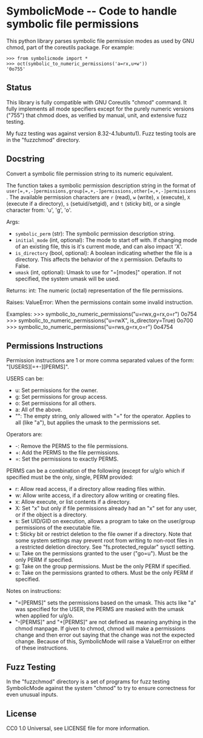 # SymbolicMode -- Code to handle symbolic file permissions

This python library parses symbolic file permission modes as used by GNU chmod, part
of the coreutils package.  For example:

    >>> from symbolicmode import *
    >>> oct(symbolic_to_numeric_permissions('a=rx,u+w'))
    '0o755'   

## Status

This library is fully compatible with GNU Coreutils "chmod" command. It fully implements
all mode specifiers except for the purely numeric versions ("755") that chmod does,
as verified by manual, unit, and extensive fuzz testing.

My fuzz testing was against version 8.32-4.1ubuntu1).  Fuzz testing tools are in the
"fuzzchmod" directory.

## Docstring

Convert a symbolic file permission string to its numeric equivalent.

The function takes a symbolic permission description string in the format of
`user[=,+,-]permissions,group[=,+,-]permissions,other[=,+,-]permissions`.
The available permission characters are `r` (read), `w` (write), `x` (execute),
`X` (execute if a directory), `s` (setuid/setgid), and `t` (sticky bit), or a single
character from: 'u', 'g', 'o'.

Args:
- `symbolic_perm` (str): The symbolic permission description string.
- `initial_mode` (int, optional): The mode to start off with.  If changing mode of an
        existing file, this is it's current mode, and can also impact 'X'.
- `is_directory` (bool, optional): A boolean indicating whether the file is a directory.
        This affects the behavior of the `X` permission. Defaults to False.
- `umask` (int, optional): Umask to use for "=[modes]" operation.  If not specified, the
        system umask will be used.

Returns:
    int: The numeric (octal) representation of the file permissions.

Raises:
    ValueError: When the permissions contain some invalid instruction.

Examples:
    >>> symbolic_to_numeric_permissions("u=rwx,g=rx,o=r")
    0o754
    >>> symbolic_to_numeric_permissions("u=rwX", is_directory=True)
    0o700
    >>> symbolic_to_numeric_permissions("u=rws,g=rx,o=r")
    0o4754

## Permissions Instructions

Permission instructions are 1 or more comma separated values of the form:
"[USERS][=+-][PERMS]".

USERS can be:

- u: Set permissions for the owner.
- g: Set permissions for group access.
- o: Set permissions for all others.
- a: All of the above.
- "": The empty string, only allowed with "=" for the operator.  Applies to all (like
  "a"), but applies the umask to the permissions set.

Operators are:

- -: Remove the PERMS to the file permissions.
- +: Add the PERMS to the file permissions.
- =: Set the permissions to exactly PERMS.

PERMS can be a combination of the following (except for u/g/o which if specified must
be the only, single, PERM provided:

- r: Allow read access, if a directory allow reading files within.
- w: Allow write access, if a directory allow writing or creating files.
- x: Allow execute, or list contents if a directory.
- X: Set "x" but only if file permissions already had an "x" set for any user, or if
  the object is a directory.
- s: Set UID/GID on execution, allows a program to take on the user/group permissions
  of the executable file.
- t: Sticky bit or restrict deletion to the file owner if a directory.  Note that
  some system settings may prevent root from writing to non-root files in a
  restricted deletion directory.  See "fs.protected\_regular" sysctl setting.
- u: Take on the permissions granted to the user ("go=u").  Must be the only PERM if
  specified.
- g: Take on the group permissions.  Must be the only PERM if specified.
- o: Take on the permissions granted to others.  Must be the only PERM if specified.

Notes on instructions:

- "=[PERMS]" sets the permissions based on the umask.  This acts like "a" was
  specified for the USER, the PERMS are masked with the umask when applied for u/g/o.
- "-[PERMS]" and "+[PERMS]" are not defined as meaning anything in the chmod manpage.
  If given to chmod, chmod will make a permissions change and then error out saying
  that the change was not the expected change.  Because of this, SymbolicMode will
  raise a ValueError on either of these instructions.

## Fuzz Testing

In the "fuzzchmod" directory is a set of programs for fuzz testing SymbolicMode
against the system "chmod" to try to ensure correctness for even unusual inputs.

## License

CC0 1.0 Universal, see LICENSE file for more information.

<!-- vim: ts=4 sw=4 ai et tw=85
-->
